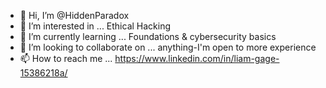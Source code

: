 - 👋 Hi, I’m @HiddenParadox
- 👀 I’m interested in ... Ethical Hacking
- 🌱 I’m currently learning ... Foundations & cybersecurity basics
- 💞️ I’m looking to collaborate on ... anything-I'm open to more experience 
- 📫 How to reach me ... https://www.linkedin.com/in/liam-gage-15386218a/

<!---
HiddenParadox/HiddenParadox is a ✨ special ✨ repository because its `README.md` (this file) appears on your GitHub profile.
You can click the Preview link to take a look at your changes.
--->
